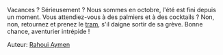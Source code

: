 Vacances ? Sérieusement ? Nous sommes en octobre, l'été est fini depuis un moment. Vous attendiez-vous à des palmiers et à des cocktails ? Non, non, retournez et prenez le [tram](tram.md), s'il daigne sortir de sa grève. Bonne chance, aventurier intrépide !

Auteur: [Rahoui Aymen](github.com/aymenrahoui)
